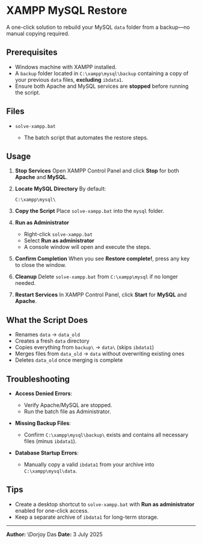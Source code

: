 # XAMPP MySQL Restore

A one-click solution to rebuild your MySQL `data` folder from a backup—no manual copying required.

## Prerequisites

* Windows machine with XAMPP installed.
* A `backup` folder located in `C:\xampp\mysql\backup` containing a copy of your previous `data` files, **excluding** `ibdata1`.
* Ensure both Apache and MySQL services are **stopped** before running the script.

## Files

* `solve-xampp.bat`

  * The batch script that automates the restore steps.

## Usage

1. **Stop Services**
   Open XAMPP Control Panel and click **Stop** for both **Apache** and **MySQL**.

2. **Locate MySQL Directory**
   By default:

   ```
   C:\xampp\mysql\
   ```

3. **Copy the Script**
   Place `solve-xampp.bat` into the `mysql` folder.

4. **Run as Administrator**

   * Right-click `solve-xampp.bat`
   * Select **Run as administrator**
   * A console window will open and execute the steps.

5. **Confirm Completion**
   When you see **Restore complete!**, press any key to close the window.

6. **Cleanup**
   Delete `solve-xampp.bat` from `C:\xampp\mysql` if no longer needed.

7. **Restart Services**
   In XAMPP Control Panel, click **Start** for **MySQL** and **Apache**.

## What the Script Does

* Renames `data` → `data_old`
* Creates a fresh `data` directory
* Copies everything from `backup\` → `data\` (skips `ibdata1`)
* Merges files from `data_old` → `data` without overwriting existing ones
* Deletes `data_old` once merging is complete

## Troubleshooting

* **Access Denied Errors**:

  * Verify Apache/MySQL are stopped.
  * Run the batch file as Administrator.

* **Missing Backup Files**:

  * Confirm `C:\xampp\mysql\backup\` exists and contains all necessary files (minus `ibdata1`).

* **Database Startup Errors**:

  * Manually copy a valid `ibdata1` from your archive into `C:\xampp\mysql\data`.

## Tips

* Create a desktop shortcut to `solve-xampp.bat` with **Run as administrator** enabled for one-click access.
* Keep a separate archive of `ibdata1` for long-term storage.

---


**Author:** \Dorjoy Das
**Date:** 3 July 2025
